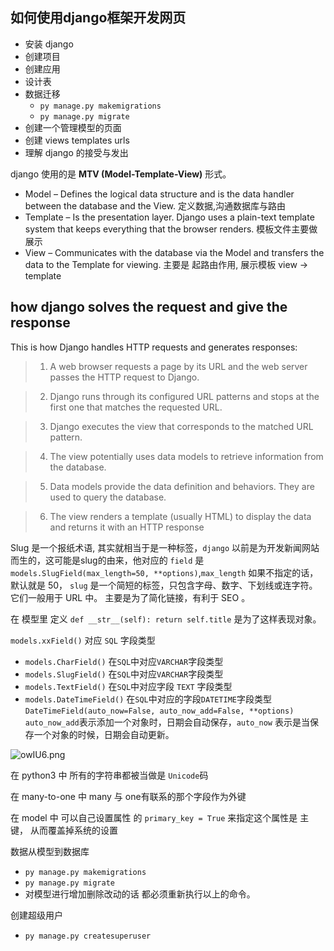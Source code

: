 ## 如何使用django框架开发网页
- 安装 django 
- 创建项目 
- 创建应用
- 设计表
- 数据迁移
  - `py manage.py makemigrations`
  - `py manage.py migrate`
- 创建一个管理模型的页面
- 创建 views templates urls
- 理解 django 的接受与发出 

django 使用的是  **MTV (Model-Template-View)**  形式。

- Model – Defines the logical data structure and is the data handler between the database and 
the View. 定义数据,沟通数据库与路由
- Template – Is the presentation layer. Django uses a plain-text template system that keeps 
everything that the browser renders. 模板文件主要做展示
- View – Communicates with the database via the Model and transfers the data to the Template 
for viewing. 主要是 起路由作用, 展示模板 view → template

## how django solves the request and give the response
This is how Django handles HTTP requests and generates responses:
    
    
>    1. A web browser requests a page by its URL and the web server passes the HTTP request to Django.
    
    
>    2. Django runs through its configured URL patterns and stops at the first one that matches the 
    requested URL.
    
    
>    3. Django executes the view that corresponds to the matched URL pattern.
    
    
>    4. The view potentially uses data models to retrieve information from the database.
    
    
>    5. Data models provide the data definition and behaviors. They are used to query the database.
    
    
>    6. The view renders a template (usually HTML) to display the data and returns it with an HTTP 
    response



Slug 是一个报纸术语, 其实就相当于是一种标签，`django` 以前是为开发新闻网站而生的，这可能是slug的由来，他对应的 `field` 是 `models.SlugField(max_length=50, **options)`,`max_length` 如果不指定的话，默认就是 50，
`slug` 是一个简短的标签，只包含字母、数字、下划线或连字符。它们一般用于 URL 中。 主要是为了简化链接，有利于 SEO 。

在 模型里 定义 `def __str__(self):
        return self.title` 是为了这样表现对象。


`models.xxField()` 对应 `SQL` 字段类型

-  `models.CharField()` 在`SQL`中对应`VARCHAR`字段类型
-  `models.SlugField()` 在`SQL`中对应`VARCHAR`字段类型
-  `models.TextField()` 在`SQL`中对应字段 `TEXT` 字段类型
-  `models.DateTimeField()` 在`SQL`中对应的字段`DATETIME`字段类型 `DateTimeField(auto_now=False, auto_now_add=False, **options)` `auto_now_add`表示添加一个对象时，日期会自动保存，`auto_now` 表示是当保存一个对象的时候，日期会自动更新。



![owIU6.png](https://c.1ovv.com/2023/03/31/owIU6.png)

在 python3 中 所有的字符串都被当做是  `Unicode`码


在 many-to-one 中 many 与 one有联系的那个字段作为外键 


在 model 中 可以自己设置属性 的 `primary_key = True` 来指定这个属性是 主键， 从而覆盖掉系统的设置


数据从模型到数据库 
- `py manage.py makemigrations`
- `py manage.py migrate`
- 对模型进行增加删除改动的话 都必须重新执行以上的命令。


创建超级用户
- `py manage.py createsuperuser`






